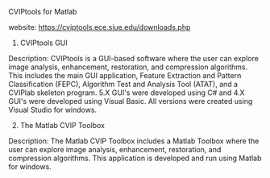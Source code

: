 CVIPtools for Matlab

website: https://cviptools.ece.siue.edu/downloads.php


1. CVIPtools GUI

Description: CVIPtools is a GUI-based software where the user can explore image analysis, enhancement, restoration, and compression algorithms. This includes the main GUI application, Feature Extraction and Pattern Classification (FEPC), Algorithm Test and Analysis Tool (ATAT), and a CVIPlab skeleton program. 5.X GUI's were developed using C# and 4.X GUI's were developed using Visual Basic. All versions were created using Visual Studio for windows.

2. The Matlab CVIP Toolbox

Description: The Matlab CVIP Toolbox includes a Matlab Toolbox where the user can explore image analysis, enhancement, restoration, and compression algorithms. This application is developed and run using Matlab for windows.



